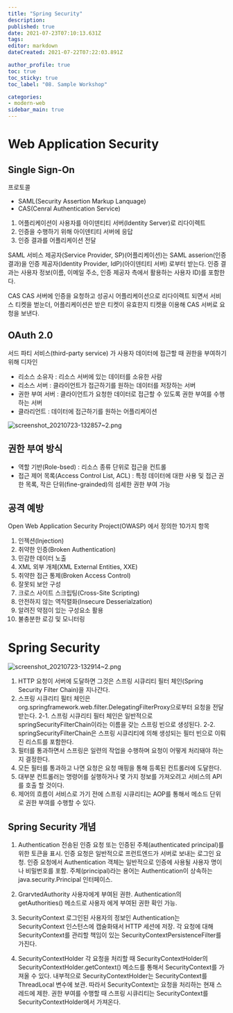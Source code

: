 ```yaml
---
title: "Spring Security"
description: 
published: true
date: 2021-07-23T07:10:13.631Z
tags: 
editor: markdown
dateCreated: 2021-07-22T07:22:03.891Z

author_profile: true
toc: true
toc_sticky: true
toc_label: "08. Sample Workshop"

categories: 
- modern-web
sidebar_main: true
---
```


# Web Application Security
## Single Sign-On
프로토콜
- SAML(Security Assertion Markup Lanquage)
- CAS(Cenral Authentication Service)

1. 어플리케이션이 사용자를 아이덴티티 서버(Identity Server)로 리다이렉트
2. 인증을 수행하기 위해 아이덴티티 서버에 응답
3. 인증 결과를 어플리케이션 전달

SAML
서비스 제공자(Service Provider, SP)(어플리케이션)는 SAML asserion(인증 결과)을 인증 제공자(Identity Provider, IdP)(아이덴티티 서버) 로부터 받는다.
인증 결과는 사용자 정보(이름, 이메일 주소, 인증 제공자 측에서 활용하는 사용자 ID)를 포함한다.

CAS
CAS 서버에 인증을 요청하고 성공시 어플리케이션으로 리다이렉트 되면서 서비스 티켓을 벋눈더, 어플리케이션은 받은 티켓이 유효한지 티켓을 이용해 CAS 서버로 요청을 보낸다.

## OAuth 2.0
서드 파티 서비스(third-party service) 가 사용자 데이터에 접근할 때 권한을 부여하기 위해 디자인

- 리소스 소유자 : 리소스 서버에 있는 데이터를 소유한 사람
- 리소스 서버 : 클라이언트가 접근하기를 원하는 데이터를 저장하는 서버
- 권한 부여 서버 : 클라이언트가 요청한 데이터로 접근할 수 있도록 권한 부여를 수행하는 서버
- 클라리언트 : 데이터에 접근하기를 원하는 어플리케이션

![screenshot_20210723-132857~2.png](/screenshot_20210723-132857~2.png)

## 권한 부여 방식
- 역할 기반(Role-bsed) : 리소스 종류 단위로 접근을 컨트롤
- 접근 제어 목록(Access Control List, ACL) : 특정 데이터에 대한 사용 및 접근 권한 목록, 작은 단위(fine-grainded)의 섬세한 권한 부여 가능

## 공격 예방
Open Web Application Security Project(OWASP) 에서 정의한 10가지 항목
1. 인젝션(Injection)
2. 취약한 인증(Broken Authentication)
3. 민감한 데이터 노출
4. XML 외부 개체(XML External Entities, XXE)
5. 취약한 접근 통제(Broken Access Control)
6. 잘못되 보안 구성
7. 크로스 사이트 스크립팅(Cross-Site Scripting)
8. 안전하지 않는 역직렬화(Insecure Desserialzation)
8. 알려진 약점이 있는 구성요소 활용
9. 불충분한 로깅 및 모니터링

# Spring Security

![screenshot_20210723-132914~2.png](/screenshot_20210723-132914~2.png)

1. HTTP 요청이 서버에 도달하면 그것은 스프링 시큐리티 필터 체인(Spring Security Filter Chain)을 지나간다. 
2. 스프링 시큐리티 필터 체인은 org.springframework.web.filter.DelegatingFilterProxy으로부터 요청을 전달받는다. 
2-1. 스프링 시큐리티 필터 체인은 일반적으로 springSecurityFilterChain이라는 이름을 갖는 스프링 빈으로 생성된다. 
2-2. springSecurityFilterChain은 스프링 시큐리티에 의해 생성되는 필터 빈으로 이뤄진 리스트를 포함한다. 
5. 필터를 통과하면서 스프링은 일련의 작업을 수행하며 요청이 어떻게 처리돼야 하는지 결정한다. 
6. 모든 필터를 통과하고 나면 요청은 요청 매핑을 통해 등록된 컨트롤러에 도달한다. 
7. 대부분 컨트롤러는 명령어를 실행하거나 몇 가지 정보를 가져오려고 서비스의 API를 호출 할 것이다. 
8. 제어의 흐름이 서비스로 가기 전에 스프링 시큐리티는 AOP를 통해서 메소드 단위로 권한 부여를 수행할 수  있다. 

## Spring Security 개념
1. Authentication
전송된 인증 요청 또는 인증된 주체(authenticated principal)를 위한 토큰을 표시.
인증 요청은 일반적으로 프런트엔드가 서버로 보내는 로그인 요청.
인증 요청에서 Authentication 객체는 일반적으로 인증에 사용될 사용자 명이나 비밀번호를 포함.
주체(principal)라는 용어는 Authentication이 상속하는 java.security.Principal 인터페이스.

2. GrarvtedAuthority
사용자에게 부여된 권한.
Authentication의 getAuthorities() 메소드로 사용자 에게 부여된 권한 확인 가능.

3. SecurityContext
로그인된 사용자의 정보인 Authentication는 SecurityContext 인스턴스에 캡술화돼서 HTTP 세션에 저장.
각 요청에 대해 SecurityContext를 관리할 책임이 있는 SecurityContextPersistenceFilter를 가진다.

4. SecurityContextHolder
각 요청을 처리할 때 SecurityContextHolder의 SecurityContextHolder.getContext() 메소드를 통해서 SecurityContext를 가져올 수 있다.
내부적으로 SecurityContextHolder는 SecurityContext를 ThreadLocal 변수에 보관. 
따라서 SecurityContext는 요청을 처리하는 현재 스레드에 제한. 
권한 부여를 수행할 때 스프링 시큐리티는 SecurityContext를 SecurityContextHolder에서 가져온다.